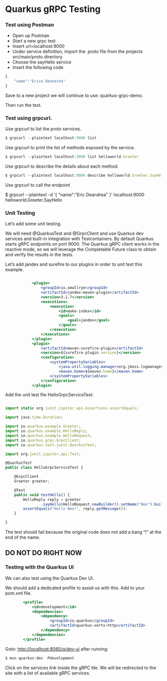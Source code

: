 # Quarkus gRPC Testing

### Test using Postman

- Open up Postman
- Start a new grpc test
- Insert url=localhost:9000
- Under service definition, import the .proto file from the projects src/main/proto directory
- Choose the sayHello service
- Insert the following code

```jsx
{
	"name":"Erice Deandrea"
}
```

Save to a new project we will continue to use: quarkus-grpc-demo.

Then run the test.

### **Test using grpcurl.**

Use grpcurl to list the proto services.

```jsx
$ grpcurl --plaintext localhost:9000 list
```

Use grpcurl to print the list of methods exposed by the service.

```jsx
$ grpcurl --plaintext localhost:9000 list helloworld.Greeter
```

Use grpcurl to describe the details about each method.

```jsx
$ grpcurl --plaintext localhost:9000 describe helloworld.Greeter.SayHello
```

Use grpcurl to call the endpoint

$  grpcurl --plaintext -d  '{ "name":"Eric Deandrea" }'   localhost:9000 helloworld.Greeter.SayHello 

### Unit Testing

Let’s add some unit testing.

We will need @QuarkusTest and @GrpcClient and use Quarkus dev services and built-in integration with Testcontainers.  By default Quarkus starts gRPC endpoints on port 9000.  The Quarkus gRPC client works in the reactive mode, so we will leverage the Completable Future class to obtain and verify the results in the tests.

Let’s add jandex and surefire to our plugins in order to unit test this example.

```jsx

            <plugin>
                <groupId>io.smallrye</groupId>
                <artifactId>jandex-maven-plugin</artifactId>
                <version>3.1.7</version>
                <executions>
                    <execution>
                        <id>make-index</id>
                        <goals>
                            <goal>jandex</goal>
                        </goals>
                    </execution>
                </executions>
            </plugin>
            <plugin>
                <artifactId>maven-surefire-plugin</artifactId>
                <version>${surefire-plugin.version}</version>
                <configuration>
                    <systemPropertyVariables>
                        <java.util.logging.manager>org.jboss.logmanager.LogManager</java.util.logging.manager>
                        <maven.home>${maven.home}</maven.home>
                    </systemPropertyVariables>
                </configuration>
            </plugin>
```

Add the unit test file HelloGrpcServiceTest:

```jsx

import static org.junit.jupiter.api.Assertions.assertEquals;

import java.time.Duration;

import io.quarkus.example.Greeter;
import io.quarkus.example.HelloReply;
import io.quarkus.example.HelloRequest;
import io.quarkus.grpc.GrpcClient;
import io.quarkus.test.junit.QuarkusTest;

import org.junit.jupiter.api.Test;

@QuarkusTest
public class HelloGrpcServiceTest {

    @GrpcClient
    Greeter greeter;

    @Test
    public void testHello() {
        HelloReply reply = greeter
                .sayHello(HelloRequest.newBuilder().setName("Neo").build()).await().atMost(Duration.ofSeconds(5));
        assertEquals("Hello Neo!", reply.getMessage());
    }

}
```

The test should fail because the original code does not add a bang “!” at the end of the name.

## DO NOT DO RIGHT NOW

### Testing with the Quarkus UI

We can also test using the Quarkus Dev UI.

We should add a dedicated profile to assist us with this.  Add to your pom.xml file.

```jsx
        <profile>
            <id>development</id>
            <dependencies>
                <dependency>
                    <groupId>io.quarkus</groupId>
                    <artifactId>quarkus-vertx-http</artifactId>
                </dependency>
            </dependencies>
        </profile>

```

Goto: [http://localhost:8080/q/dev-ui](http://localhost:8080/q/dev-ui) after running:

```jsx
$ mvn quarkus:dev -Pdevelopment
```

Click on the services link inside the gRPC tile.  We will be redirected to the site with a list of available gRPC services.